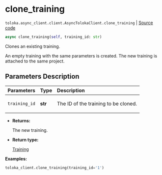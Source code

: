 # clone_training
`toloka.async_client.client.AsyncTolokaClient.clone_training` | [Source code](https://github.com/Toloka/toloka-kit/blob/v1.1.2/src/async_client/client.py#L0)

```python
async clone_training(self, training_id: str)
```

Clones an existing training.


An empty training with the same parameters is created.
The new training is attached to the same project.

## Parameters Description

| Parameters | Type | Description |
| :----------| :----| :-----------|
`training_id`|**str**|<p>The ID of the training to be cloned.</p>

* **Returns:**

  The new training.

* **Return type:**

  [Training](toloka.client.training.Training.md)

**Examples:**


```python
toloka_client.clone_training(training_id='1')
```
